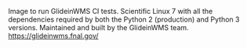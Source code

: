 <!--
SPDX-FileCopyrightText: 2009 Fermi Research Alliance, LLC
SPDX-License-Identifier: Apache-2.0
-->

Image to run GlideinWMS CI tests.
Scientific Linux 7 with all the dependencies required by both the Python 2 (production) and Python 3 versions.
Maintained and built by the GlideinWMS team.
https://glideinwms.fnal.gov/

